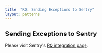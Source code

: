 ```yaml
---
title: "RQ: Sending Exceptions to Sentry"
layout: patterns
---
```


## Sending Exceptions to Sentry

Please visit Sentry's [RQ integration page](https://docs.sentry.io/platforms/python/integrations/rq/).
